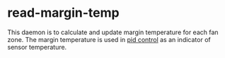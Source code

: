 # read-margin-temp

This daemon is to calculate and update margin temperature for each fan zone.
The margin temperature is used in
[pid control](https://github.com/openbmc/phosphor-pid-control) as an indicator of
sensor temperature.
